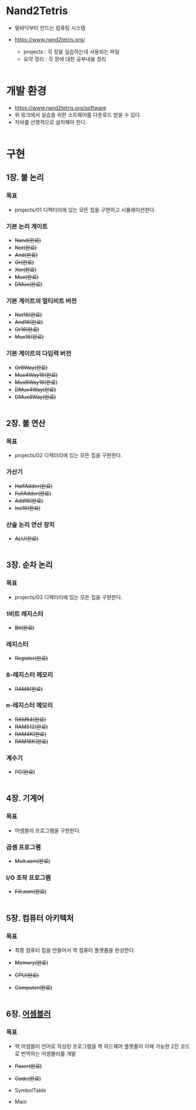 # Nand2Tetris
- 밑바닥부터 만드는 컴퓨팅 시스템 
- https://www.nand2tetris.org/
  
  - projects : 각 장을 실습하는데 사용되는 파일
  - 요약 정리 : 각 장에 대한 공부내용 정리
</br></br>

# 개발 환경
  - https://www.nand2tetris.org/software
  - 위 링크에서 실습을 위한 소트웨어를 다운로드 받을 수 있다.
  - 자바를 선행적으로 설치해야 한다.
</br></br>

# 구현
## 1장. 불 논리
### 목표
- projects/01 디렉터리에 있는 모든 칩을 구현하고 시뮬레이션한다.

### 기본 논리 게이트
- ~~Nand(완료)~~
- ~~Not(완료)~~
- ~~And(완료)~~
- ~~Or(완료)~~
- ~~Xor(완료)~~
- ~~Mux(완료)~~
- ~~DMux(완료)~~

### 기본 게이트의 멀티비트 버전
- ~~Not16(완료)~~
- ~~And16(완료)~~
- ~~Or16(완료)~~
- ~~Mux16(완료)~~

### 기본 게이트의 다입력 버전
- ~~Or8Way(완료)~~
- ~~Mux4Way16(완료)~~
- ~~Mux8Way16(완료)~~
- ~~DMux4Way(완료)~~
- ~~DMux8Way(완료)~~
</br></br>

## 2장. 불 연산
### 목표
- projects/02 디렉터리에 있는 모든 칩을 구현한다.

### 가산기
- ~~HalfAdder(완료)~~
- ~~FullAdder(완료)~~
- ~~Add16(완료)~~
- ~~Inc16(완료)~~

### 산술 논리 연산 장치
- ~~ALU(완료)~~
</br></br>

## 3장. 순차 논리
### 목표
- projects/03 디렉터리에 있는 모든 칩을 구현한다.

### 1비트 레지스터
- ~~Bit(완료)~~

### 레지스터
- ~~Register(완료)~~

### 8-레지스터 메모리
- ~~RAM8(완료)~~

### n-레지스터 메모리
- ~~RAM64(완료)~~
- ~~RAM512(완료)~~
- ~~RAM4K(완료)~~
- ~~RAM16K(완료)~~

### 계수기
- ~~PC(완료)~~
</br></br>

## 4장. 기계어
### 목표
- 어셈블리 프로그램을 구현한다.

### 곱셈 프로그램
- ~~Mult.asm(완료)~~

### I/O 조작 프로그램
- ~~Fill.asm(완료)~~
</br></br>

## 5장. 컴퓨터 아키텍처
### 목표
- 최종 컴퓨터 칩을 만들어서 핵 컴퓨터 플랫폼을 완성한다.

- ~~Memory(완료)~~
- ~~CPU(완료)~~
- ~~Computer(완료)~~
</br></br>

## 6장. [어셈블러](https://github.com/eeminsu/HackAssembler)
### 목표
- 핵 어셈블러 언어로 작성된 프로그램을 핵 하드웨어 플랫폼이 이해 가능한 2진 코드로 번역하는 어셈블러를 개발

- ~~Paser(완료)~~
- ~~Code(완료)~~
- SymbolTable
- Main

